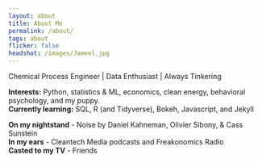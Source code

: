 ```yaml
---
layout: about
title: About Me
permalink: /about/
tags: about
flicker: false
headshot: /images/Jameel.jpg
---
```


Chemical Process Engineer  | Data Enthusiast | Always Tinkering


**Interests:** Python, statistics & ML, economics, clean energy, behavioral psychology, and my puppy. <br>
**Currently learning:** SQL, R (and Tidyverse), Bokeh, Javascript, and Jekyll

**On my nightstand** - Noise by Daniel Kahneman, Olivier Sibony, & Cass Sunstein <br>
**In my ears** - Cleantech Media podcasts and Freakonomics Radio <br>
**Casted to my TV** - Friends
